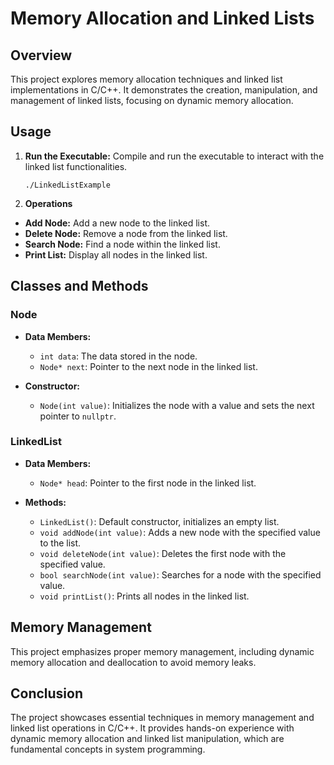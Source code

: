 # Memory Allocation and Linked Lists

## Overview

This project explores memory allocation techniques and linked list implementations in C/C++.
It demonstrates the creation, manipulation, and management of linked lists, focusing on dynamic memory allocation.

## Usage

1. **Run the Executable:** Compile and run the executable to interact with the linked list functionalities.
   ```
   ./LinkedListExample
   ```

2. **Operations**

- **Add Node:** Add a new node to the linked list.
- **Delete Node:** Remove a node from the linked list.
- **Search Node:** Find a node within the linked list.
- **Print List:** Display all nodes in the linked list.

## Classes and Methods

### Node

- **Data Members:**
  - `int data`: The data stored in the node.
  - `Node* next`: Pointer to the next node in the linked list.

- **Constructor:**
  - `Node(int value)`: Initializes the node with a value and sets the next pointer to `nullptr`.

### LinkedList

- **Data Members:**
  - `Node* head`: Pointer to the first node in the linked list.

- **Methods:**
  - `LinkedList()`: Default constructor, initializes an empty list.
  - `void addNode(int value)`: Adds a new node with the specified value to the list.
  - `void deleteNode(int value)`: Deletes the first node with the specified value.
  - `bool searchNode(int value)`: Searches for a node with the specified value.
  - `void printList()`: Prints all nodes in the linked list.

## Memory Management

This project emphasizes proper memory management, including dynamic memory allocation and deallocation to avoid memory leaks.

## Conclusion

The project showcases essential techniques in memory management and linked list operations in C/C++.
It provides hands-on experience with dynamic memory allocation and linked list manipulation, which are fundamental concepts in system programming.

